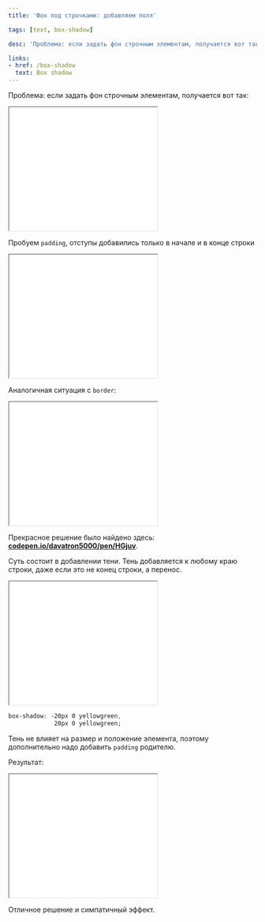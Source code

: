 ```yaml
---
title: 'Фон под строчками: добавляем поля'

tags: [text, box-shadow]

desc: 'Проблема: если задать фон строчным элементам, получается вот так...'

links:
- href: /box-shadow
  text: Box shadow
---
```


Проблема: если задать фон строчным элементам, получается вот так<!--more-->:

<iframe class="live-snippet" style="height: 250px" src="../assets/demo/fon-pod-strochkami-dobavlyaem-polya/demo_1.html?output"></iframe>

Пробуем <code>padding</code>, отступы добавились только в начале и в конце строки

<iframe class="live-snippet" style="height: 250px" src="../assets/demo/fon-pod-strochkami-dobavlyaem-polya/demo_2.html?output"></iframe>

Аналогичная ситуация с <code>border</code>:

<iframe class="live-snippet" style="height: 250px" src="../assets/demo/fon-pod-strochkami-dobavlyaem-polya/demo_3.html?output"></iframe>

Прекрасное решение было найдено здесь: <strong><a href="https://codepen.io/davatron5000/pen/HGjuv">codepen.io/davatron5000/pen/HGjuv</a></strong>.

Суть состоит в добавлении тени. Тень добавляется к любому краю строки, даже если это не конец строки, а перенос.

<iframe class="live-snippet" style="height: 250px" src="../assets/demo/fon-pod-strochkami-dobavlyaem-polya/demo_4.html?output"></iframe>


```css
box-shadow: -20px 0 yellowgreen,
             20px 0 yellowgreen;
```

Тень не влияет на размер и положение элемента, поэтому дополнительно надо добавить <code>padding</code> родителю.

Результат:

<iframe class="live-snippet" style="height: 250px" src="../assets/demo/fon-pod-strochkami-dobavlyaem-polya/demo_5.html?output"></iframe>

Отличное решение и симпатичный эффект.
